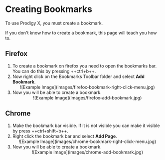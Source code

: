 # Creating Bookmarks

To use Prodigy X, you must create a bookmark.

If you don't know how to create a bookmark, this page will teach you how to.

## Firefox

1. To create a bookmark on firefox you need to open the bookmarks bar. You can do this by pressing ++ctrl+b++.
2. Now right click on the Bookmarks Toolbar folder and select **Add Bookmark**.
   <br />
   <center>
   ![Example Image](images/firefox-bookmark-right-click-menu.jpg)
   </center>
3. Now you will be able to create a bookmark.
   <br/>
   <center>
   ![Example Image](images/firefox-add-bookmark.jpg)
   </center>

## Chrome

1. Make the bookmark bar visible. If it is not visible you can make it visible by press ++ctrl+shift+b++.
2. Right click the bookmark bar and select **Add Page**.
   <br />
   <center>
   ![Example Image](images/chrome-bookmark-right-click-menu.jpg)
   </center>
3. Now you will be able to create a bookmark.
   <br/>
   <center>
   ![Example Image](images/chrome-add-bookmark.jpg)
   </center>

